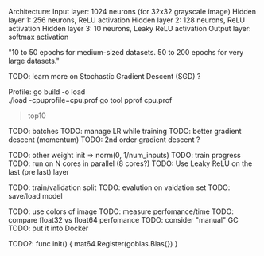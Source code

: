 Architecture:
Input layer: 1024 neurons (for 32x32 grayscale image)
Hidden layer 1: 256 neurons, ReLU activation
Hidden layer 2: 128 neurons, ReLU activation
Hidden layer 3: 10 neurons, Leaky ReLU activation
Output layer: softmax activation

"10 to 50 epochs for medium-sized datasets.
50 to 200 epochs for very large datasets."

TODO: learn more on Stochastic Gradient Descent (SGD) ?

Profile:
go build -o load  
./load -cpuprofile=cpu.prof
go tool pprof cpu.prof
>top10

TODO: batches
TODO: manage LR while training
TODO: better gradient descent (momentum)
TODO: 2nd order gradient descent ?


TODO: other weight init => norm(0, 1/num_inputs)
TODO: train progress
TODO: run on N cores in parallel (8 cores?)
TODO: Use Leaky ReLU on the last (pre last) layer

TODO: train/validation split
TODO: evalution on valdation set
TODO: save/load model

TODO: use colors of image
TODO: measure perfomance/time
TODO: compare float32 vs float64 perfomance
TODO: consider "manual" GC
TODO: put it into Docker

TODO?:
func init() {
	mat64.Register(goblas.Blas{})
}
